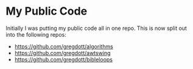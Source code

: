 # My Public Code

Initially I was putting my public code all in one repo. This is now split out into the following repos:

- https://github.com/gregdott/algorithms
- https://github.com/gregdott/awtswing
- https://github.com/gregdott/bibleloops
